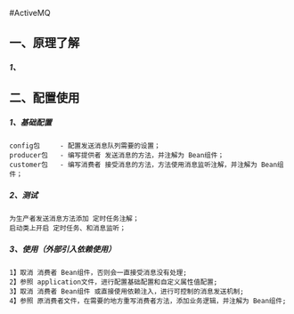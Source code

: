 
#ActiveMQ

## 一、原理了解

##### 1、


## 二、配置使用

##### 1、基础配置
    config包     - 配置发送消息队列需要的设置；
    producer包   - 编写提供者 发送消息的方法，并注解为 Bean组件；
    customer包   - 编写消费者 接受消息的方法，方法使用消息监听注解，并注解为 Bean组件；
    
##### 2、测试
    为生产者发送消息方法添加 定时任务注解；
    启动类上开启 定时任务、和消息监听；

##### 3、使用（外部引入依赖使用）
    1】取消 消费者 Bean组件，否则会一直接受消息没有处理;
    2】参照 application文件，进行配置基础配置和自定义属性值配置;
    3】取消 消费者 Bean组件 或直接使用依赖注入，进行可控制的消息发送机制;
    4】参照 原消费者文件，在需要的地方重写消费者方法，添加业务逻辑，并注解为 Bean组件;

